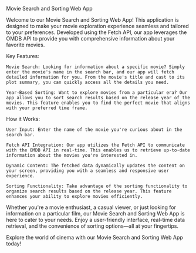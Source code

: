 Movie Search and Sorting Web App

Welcome to our Movie Search and Sorting Web App! This application is designed to make your movie exploration experience seamless and tailored to your preferences. Developed using the Fetch API, our app leverages the OMDB API to provide you with comprehensive information about your favorite movies.

Key Features:

    Movie Search: Looking for information about a specific movie? Simply enter the movie's name in the search bar, and our app will fetch detailed information for you. From the movie's title and cast to its plot summary, you can quickly access all the details you need.

    Year-Based Sorting: Want to explore movies from a particular era? Our app allows you to sort search results based on the release year of the movies. This feature enables you to find the perfect movie that aligns with your preferred time frame.

How it Works:

    User Input: Enter the name of the movie you're curious about in the search bar.

    Fetch API Integration: Our app utilizes the Fetch API to communicate with the OMDB API in real-time. This enables us to retrieve up-to-date information about the movies you're interested in.

    Dynamic Content: The fetched data dynamically updates the content on your screen, providing you with a seamless and responsive user experience.

    Sorting Functionality: Take advantage of the sorting functionality to organize search results based on the release year. This feature enhances your ability to explore movies efficiently.

Whether you're a movie enthusiast, a casual viewer, or just looking for information on a particular film, our Movie Search and Sorting Web App is here to cater to your needs. Enjoy a user-friendly interface, real-time data retrieval, and the convenience of sorting options—all at your fingertips.

Explore the world of cinema with our Movie Search and Sorting Web App today!

